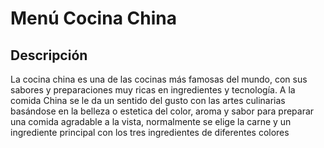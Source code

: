 # Menú Cocina China

## Descripción
La cocina china es una de las cocinas más famosas del mundo, con sus sabores y preparaciones muy ricas en ingredientes y tecnología.
A la comida China se le da un sentido del gusto con las artes culinarias basándose en la belleza o estetica del color, aroma y sabor para preparar una comida agradable a la vista, normalmente se elige la carne y un ingrediente principal con los tres ingredientes de diferentes colores
